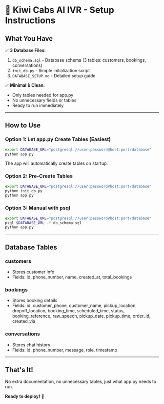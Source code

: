 # 🚖 Kiwi Cabs AI IVR - Setup Instructions

## What You Have

✅ **3 Database Files:**
1. `db_schema.sql` - Database schema (3 tables: customers, bookings, conversations)
2. `init_db.py` - Simple initialization script
3. `DATABASE_SETUP.md` - Detailed setup guide

✅ **Minimal & Clean:**
- Only tables needed for app.py
- No unnecessary fields or tables
- Ready to run immediately

---

## How to Use

### Option 1: Let app.py Create Tables (Easiest)
```bash
export DATABASE_URL="postgresql://user:password@host:port/database"
python app.py
```
The app will automatically create tables on startup.

### Option 2: Pre-Create Tables
```bash
export DATABASE_URL="postgresql://user:password@host:port/database"
python init_db.py
python app.py
```

### Option 3: Manual with psql
```bash
export DATABASE_URL="postgresql://user:password@host:port/database"
psql $DATABASE_URL -f db_schema.sql
python app.py
```

---

## Database Tables

### customers
- Stores customer info
- Fields: id, phone_number, name, created_at, total_bookings

### bookings
- Stores booking details
- Fields: id, customer_phone, customer_name, pickup_location, dropoff_location, booking_time, scheduled_time, status, booking_reference, raw_speech, pickup_date, pickup_time, order_id, created_via

### conversations
- Stores chat history
- Fields: id, phone_number, message, role, timestamp

---

## That's It!

No extra documentation, no unnecessary tables, just what app.py needs to run.

**Ready to deploy!** 🚀

